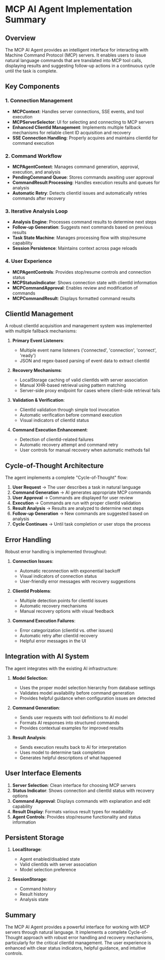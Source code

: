 # MCP AI Agent Implementation Summary

## Overview
The MCP AI Agent provides an intelligent interface for interacting with Machine Command Protocol (MCP) servers. It enables users to issue natural language commands that are translated into MCP tool calls, displaying results and suggesting follow-up actions in a continuous cycle until the task is complete.

## Key Components

### 1. Connection Management
- **MCPContext**: Handles server connections, SSE events, and tool execution
- **MCPServerSelector**: UI for selecting and connecting to MCP servers
- **Enhanced ClientId Management**: Implements multiple fallback mechanisms for reliable client ID acquisition and recovery
- **SSE Connection Handling**: Properly acquires and maintains clientId for command execution

### 2. Command Workflow
- **MCPAgentContext**: Manages command generation, approval, execution, and analysis
- **PendingCommand Queue**: Stores commands awaiting user approval
- **CommandResult Processing**: Handles execution results and queues for analysis
- **Automatic Retry**: Detects clientId issues and automatically retries commands after recovery

### 3. Iterative Analysis Loop
- **Analysis Engine**: Processes command results to determine next steps
- **Follow-up Generation**: Suggests next commands based on previous results
- **Task State Machine**: Manages processing flow with stop/resume capability
- **Session Persistence**: Maintains context across page reloads

### 4. User Experience
- **MCPAgentControls**: Provides stop/resume controls and connection status
- **MCPStatusIndicator**: Shows connection state with clientId information
- **MCPCommandApproval**: Enables review and modification of commands
- **MCPCommandResult**: Displays formatted command results

## ClientId Management

A robust clientId acquisition and management system was implemented with multiple fallback mechanisms:

1. **Primary Event Listeners**: 
   - Multiple event name listeners ('connected', 'connection', 'connect', 'ready')
   - JSON and regex-based parsing of event data to extract clientId

2. **Recovery Mechanisms**:
   - LocalStorage caching of valid clientIds with server association
   - Manual XHR-based retrieval using pattern matching
   - Server-side proxy endpoint for cases where client-side retrieval fails

3. **Validation & Verification**:
   - ClientId validation through simple tool invocation
   - Automatic verification before command execution
   - Visual indicators of clientId status

4. **Command Execution Enhancement**:
   - Detection of clientId-related failures
   - Automatic recovery attempt and command retry
   - User controls for manual recovery when automatic methods fail

## Cycle-of-Thought Architecture

The agent implements a complete "Cycle-of-Thought" flow:

1. **User Request** → The user describes a task in natural language
2. **Command Generation** → AI generates appropriate MCP commands
3. **User Approval** → Commands are displayed for user review
4. **Execution** → Commands are run with proper clientId validation
5. **Result Analysis** → Results are analyzed to determine next steps
6. **Follow-up Generation** → New commands are suggested based on analysis
7. **Cycle Continues** → Until task completion or user stops the process

## Error Handling

Robust error handling is implemented throughout:

1. **Connection Issues**:
   - Automatic reconnection with exponential backoff
   - Visual indicators of connection status
   - User-friendly error messages with recovery suggestions

2. **ClientId Problems**:
   - Multiple detection points for clientId issues
   - Automatic recovery mechanisms
   - Manual recovery options with visual feedback

3. **Command Execution Failures**:
   - Error categorization (clientId vs. other issues)
   - Automatic retry after clientId recovery
   - Helpful error messages in the UI

## Integration with AI System

The agent integrates with the existing AI infrastructure:

1. **Model Selection**:
   - Uses the proper model selection hierarchy from database settings
   - Validates model availability before command generation
   - Provides helpful guidance when configuration issues are detected

2. **Command Generation**:
   - Sends user requests with tool definitions to AI model
   - Formats AI responses into structured commands
   - Provides contextual examples for improved results

3. **Result Analysis**:
   - Sends execution results back to AI for interpretation
   - Uses model to determine task completion
   - Generates helpful descriptions of what happened

## User Interface Elements

1. **Server Selection**: Clean interface for choosing MCP servers
2. **Status Indicator**: Shows connection and clientId status with recovery options
3. **Command Approval**: Displays commands with explanation and edit capability
4. **Result Display**: Formats various result types for readability
5. **Agent Controls**: Provides stop/resume functionality and status information

## Persistent Storage

1. **LocalStorage**:
   - Agent enabled/disabled state
   - Valid clientIds with server association
   - Model selection preference

2. **SessionStorage**:
   - Command history
   - Result history
   - Analysis state

## Summary

The MCP AI Agent provides a powerful interface for working with MCP servers through natural language. It implements a complete Cycle-of-Thought approach with robust error handling and recovery mechanisms, particularly for the critical clientId management. The user experience is enhanced with clear status indicators, helpful guidance, and intuitive controls. 